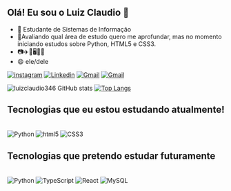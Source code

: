## Olá! Eu sou o Luiz Claudio 👋
- 🔭 Estudante de Sistemas de Informação
- 🌱Avaliando qual área de estudo quero me aprofundar, mas no momento iniciando estudos sobre Python, HTML5 e CSS3.
- 📷✈️🌳🖥️👨‍💻
- 😄 ele/dele

[![instagram](https://img.shields.io/badge/Instagram-E4405F?style=for-the-badge&logo=instagram&logoColor=white)](Https://instagram.com/luizclaudio346?igshid=YmMyMTA2M2Y)
[![Linkedin](https://img.shields.io/badge/LinkedIn-0077B5?style=for-the-badge&logo=linkedin&logoColor=white)](https://www.linkedin.com/in/luiz-claudio-da-silva-aguiar-filho/)
[![Gmail](https://img.shields.io/badge/Gmail-D14836?style=for-the-badge&logo=gmail&logoColor=white)](mailto:2022210220003@iesp.edu.br.com)
[![Gmail](https://img.shields.io/badge/Gmail-D14836?style=for-the-badge&logo=gmail&logoColor=white)](mailto:lfilho2017@gmail.com)

![luizclaudio346 GitHub stats](https://github-readme-stats.vercel.app/api?username=luizclaudio346&show_icons=true&theme=dark)
[![Top Langs](https://github-readme-stats.vercel.app/api/top-langs/?username=luizclaudio346&layout=compact&langs_count=7&theme=dark)](https://github.com/luizclaudio346/github-readme-stats)

## Tecnologias que eu estou estudando atualmente!

<div style="display: inline-block"><br/>
<img align="center" alt="Python" src="https://img.shields.io/badge/Python-3776AB?style=for-the-badge&logo=python&logoColor=white" />
<img align="center" alt="html5" src="https://img.shields.io/badge/HTML5-E34F26?style=for-the-badge&logo=html5&logoColor=white" />
<img align="center" alt="CSS3" src="https://img.shields.io/badge/CSS3-1572B6?style=for-the-badge&logo=css3&logoColor=white" />

</div><br/>

## Tecnologias que pretendo estudar futuramente

<div style="display: inline-block"><br/>
<img align="center" alt="Python" src="https://img.shields.io/badge/JavaScript-F7DF1E?style=for-the-badge&logo=javascript&logoColor=black" />
<img align="center" alt="TypeScript" src="https://img.shields.io/badge/TypeScript-007ACC?style=for-the-badge&logo=typescript&logoColor=white" />
<img align="center" alt="React" src="https://img.shields.io/badge/React-20232A?style=for-the-badge&logo=react&logoColor=61DAFB" />
<img align="center" alt="MySQL" src="https://img.shields.io/badge/MySQL-005C84?style=for-the-badge&logo=mysql&logoColor=white" />
</div><br/><br/>
